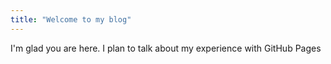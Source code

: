```yaml
---
title: "Welcome to my blog"
---
```


I'm glad you are here. I plan to talk about my experience with GitHub Pages
